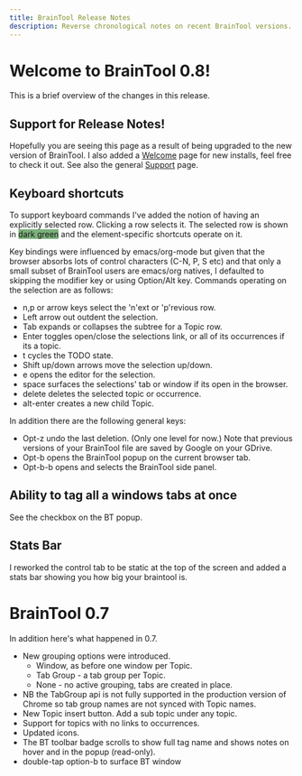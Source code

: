 ```yaml
---
title: BrainTool Release Notes
description: Reverse chronological notes on recent BrainTool versions.
---
```


# Welcome to BrainTool 0.8!
This is a brief overview of the changes in this release.

## Support for Release Notes!
Hopefully you are seeing this page as a result of being upgraded to the new version of BrainTool. I also added a [Welcome](welcome.md) page for new installs, feel free to check it out. See also the general [Support](../support.md) page.

## Keyboard shortcuts
To support keyboard commands I've added the notion of having an explicitly selected row. Clicking a row selects it. The selected row is shown in <span style="background-color:#7bb07b">dark green</span> and the element-specific shortcuts operate on it. 

Key bindings were influenced by emacs/org-mode but given that the browser absorbs lots of control characters (C-N, P, S etc) and that only a small subset of BrainTool users are emacs/org natives, I defaulted to skipping the modifier key or using Option/Alt key. Commands operating on the selection are as follows:
  - n,p or arrow keys select the 'n'ext or 'p'revious row.
  - Left arrow out outdent the selection.
  - Tab expands or collapses the subtree for a Topic row.
  - Enter toggles open/close the selections link, or all of its occurrences if its a topic.
  - t cycles the TODO state.
  - Shift up/down arrows move the selection up/down.
  - e opens the editor for the selection.
  - space surfaces the selections' tab or window if its open in the browser.
  - delete deletes the selected topic or occurrence.
  - alt-enter creates a new child Topic.

In addition there are the following general keys:
  - Opt-z undo the last deletion. (Only one level for now.) Note that previous versions of your BrainTool file are saved by Google on your GDrive.
  - Opt-b opens the BrainTool popup on the current browser tab.
  - Opt-b-b opens and selects the BrainTool side panel.

## Ability to tag all a windows tabs at once
See the checkbox on the BT popup.

## Stats Bar
I reworked the control tab to be static at the top of the screen and added a stats bar showing you how big your braintool is.


# BrainTool 0.7
In addition here's what happened in 0.7.


- New grouping options were introduced. 
    - Window, as before one window per Topic. 
    - Tab Group - a tab group per Topic. 
    - None - no active grouping, tabs are created in place.
- NB the TabGroup api is not fully supported in the production version of Chrome so tab group names are not synced with Topic names.
- New Topic insert button. Add a sub topic under any topic.
- Support for topics with no links to occurrences.
- Updated icons. 
- The BT toolbar badge scrolls to show full tag name and shows notes on hover and in the popup (read-only).
- double-tap option-b to surface BT window
